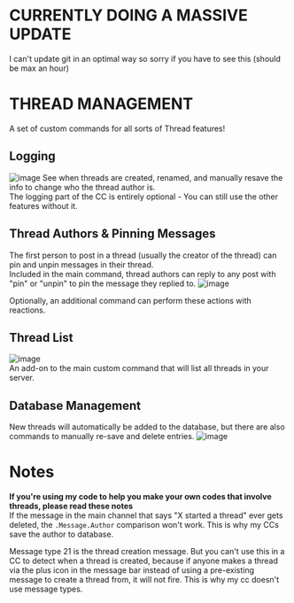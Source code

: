# CURRENTLY DOING A MASSIVE UPDATE
I can't update git in an optimal way so sorry if you have to see this (should be max an hour)

# THREAD MANAGEMENT
A set of custom commands for all sorts of Thread features!

## Logging
![image](https://user-images.githubusercontent.com/20410737/181127576-629fedd2-bbbd-4cea-9557-281c96e0f3c0.png)
See when threads are created, renamed, and manually resave the info to change who the thread author is.      
The logging part of the CC is entirely optional - You can still use the other features without it.

## Thread Authors & Pinning Messages
The first person to post in a thread (usually the creator of the thread) can pin and unpin messages in their thread.      
Included in the main command, thread authors can reply to any post with "pin" or "unpin" to pin the message they replied to.
![image](https://user-images.githubusercontent.com/20410737/181127916-5cd2e538-8a4b-467e-8c85-c9368a2e7b62.png)

Optionally, an additional command can perform these actions with reactions.

## Thread List     
![image](https://user-images.githubusercontent.com/20410737/181121356-8bdb0456-798a-47e8-be3b-acc26dc2635b.png)      
An add-on to the main custom command that will list all threads in your server.

## Database Management
New threads will automatically be added to the database, but there are also commands to manually re-save and delete entries.
![image](https://user-images.githubusercontent.com/20410737/181128287-fc0aab36-1158-446d-9c33-f69be6f46944.png)




# Notes
**If you're using my code to help you make your own codes that involve threads, please read these notes**      
If the message in the main channel that says "X started a thread" ever gets deleted, the `.Message.Author` comparison won't work. This is why my CCs save the author to database.

Message type 21 is the thread creation message. But you can't use this in a CC to detect when a thread is created, because if anyone makes a thread via the plus icon in the message bar instead of using a pre-existing message to create a thread from, it will not fire. This is why my cc doesn't use message types.
